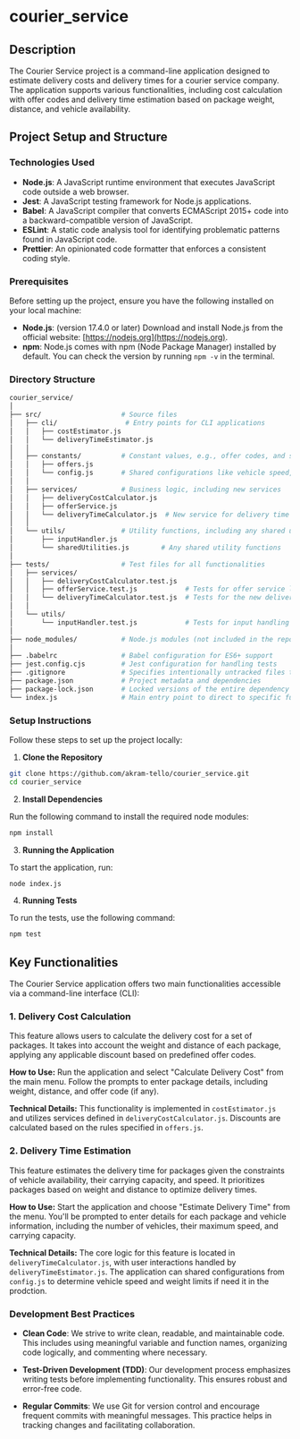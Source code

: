 # courier_service

## Description
The Courier Service project is a command-line application designed to estimate delivery costs and delivery times for a courier service company. The application supports various functionalities, including cost calculation with offer codes and delivery time estimation based on package weight, distance, and vehicle availability.

## Project Setup and Structure

### Technologies Used

- **Node.js**: A JavaScript runtime environment that executes JavaScript code outside a web browser.
- **Jest**: A JavaScript testing framework for Node.js applications.
- **Babel**: A JavaScript compiler that converts ECMAScript 2015+ code into a backward-compatible version of JavaScript.
- **ESLint**: A static code analysis tool for identifying problematic patterns found in JavaScript code.
- **Prettier**: An opinionated code formatter that enforces a consistent coding style.

### Prerequisites

Before setting up the project, ensure you have the following installed on your local machine:

- **Node.js**: (version 17.4.0 or later) Download and install Node.js from the official website: [https://nodejs.org](https://nodejs.org).
- **npm**: Node.js comes with npm (Node Package Manager) installed by default. You can check the version by running `npm -v` in the terminal.


### Directory Structure

```bash
courier_service/
│
├── src/                    # Source files
│   ├── cli/                 # Entry points for CLI applications
│   │   ├── costEstimator.js
│   │   └── deliveryTimeEstimator.js
│   │
│   ├── constants/          # Constant values, e.g., offer codes, and shared configurations
│   │   ├── offers.js
│   │   └── config.js       # Shared configurations like vehicle speed, weight limits
│   │
│   ├── services/           # Business logic, including new services
│   │   ├── deliveryCostCalculator.js
│   │   ├── offerService.js
│   │   └── deliveryTimeCalculator.js  # New service for delivery time estimation
│   │
│   └── utils/              # Utility functions, including any shared utilities
│       ├── inputHandler.js
│       └── sharedUtilities.js        # Any shared utility functions
│
├── tests/                  # Test files for all functionalities
│   ├── services/
│   │   ├── deliveryCostCalculator.test.js
│   │   ├── offerService.test.js            # Tests for offer service logic
│   │   └── deliveryTimeCalculator.test.js  # Tests for the new delivery time calculator
│   │
│   └── utils/
│       └── inputHandler.test.js            # Tests for input handling
│
├── node_modules/           # Node.js modules (not included in the repository)
│
├── .babelrc                # Babel configuration for ES6+ support
├── jest.config.cjs         # Jest configuration for handling tests
├── .gitignore              # Specifies intentionally untracked files to ignore
├── package.json            # Project metadata and dependencies
├── package-lock.json       # Locked versions of the entire dependency tree
└── index.js                # Main entry point to direct to specific functionalities

```

### Setup Instructions

Follow these steps to set up the project locally:

1. **Clone the Repository**
```bash
git clone https://github.com/akram-tello/courier_service.git
cd courier_service
```


2. **Install Dependencies**

Run the following command to install the required node modules:
```bash
npm install
```


3. **Running the Application**

To start the application, run:

```bash
node index.js
```

4. **Running Tests**

To run the tests, use the following command:

```bash
npm test
```

## Key Functionalities

The Courier Service application offers two main functionalities accessible via a command-line interface (CLI):

### 1. Delivery Cost Calculation

This feature allows users to calculate the delivery cost for a set of packages. It takes into account the weight and distance of each package, applying any applicable discount based on predefined offer codes.

**How to Use:** Run the application and select "Calculate Delivery Cost" from the main menu. Follow the prompts to enter package details, including weight, distance, and offer code (if any).

**Technical Details:** This functionality is implemented in `costEstimator.js` and utilizes services defined in `deliveryCostCalculator.js`. Discounts are calculated based on the rules specified in `offers.js`.

### 2. Delivery Time Estimation

This feature estimates the delivery time for packages given the constraints of vehicle availability, their carrying capacity, and speed. It prioritizes packages based on weight and distance to optimize delivery times.

**How to Use:** Start the application and choose "Estimate Delivery Time" from the menu. You'll be prompted to enter details for each package and vehicle information, including the number of vehicles, their maximum speed, and carrying capacity.

**Technical Details:** The core logic for this feature is located in `deliveryTimeCalculator.js`, with user interactions handled by `deliveryTimeEstimator.js`. The application can shared configurations from `config.js` to determine vehicle speed and weight limits if need it in the prodction.


### Development Best Practices

- **Clean Code**: We strive to write clean, readable, and maintainable code. This includes using meaningful variable and function names, organizing code logically, and commenting where necessary.

- **Test-Driven Development (TDD)**: Our development process emphasizes writing tests before implementing functionality. This ensures robust and error-free code.

- **Regular Commits**: We use Git for version control and encourage frequent commits with meaningful messages. This practice helps in tracking changes and facilitating collaboration.

